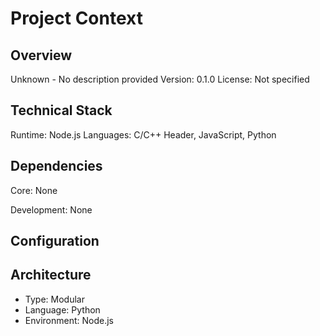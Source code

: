 # Project Context

## Overview
Unknown - No description provided
Version: 0.1.0
License: Not specified

## Technical Stack
Runtime: Node.js
Languages: C/C++ Header, JavaScript, Python


## Dependencies
Core:
None

Development:
None

## Configuration


## Architecture
- Type: Modular
- Language: Python
- Environment: Node.js


